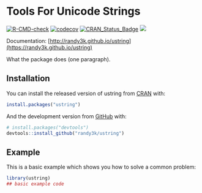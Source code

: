 
<!-- README.md is generated from README.Rmd. Please edit that file -->

<!-- README.md is generated from README.Rmd. Please edit that file -->

# Tools For Unicode Strings

[![R-CMD-check](https://github.com/randy3k/ustring/actions/workflows/check.yml/badge.svg)](https://github.com/randy3k/ustring/actions/workflows/check.yml)
[![codecov](https://codecov.io/gh/randy3k/ustring/branch/master/graph/badge.svg)](https://codecov.io/gh/randy3k/ustring)
[![CRAN\_Status\_Badge](http://www.r-pkg.org/badges/version/ustring)](https://cran.r-project.org/package=ustring)
[![](http://cranlogs.r-pkg.org/badges/grand-total/ustring)](https://cran.r-project.org/package=ustring)

Documentation:
[http://randy3k.github.io/ustring](https://randy3k.github.io/ustring)

What the package does (one paragraph).

## Installation

You can install the released version of ustring from
[CRAN](https://CRAN.R-project.org) with:

``` r
install.packages("ustring")
```

And the development version from [GitHub](https://github.com/) with:

``` r
# install.packages("devtools")
devtools::install_github("randy3k/ustring")
```

## Example

This is a basic example which shows you how to solve a common problem:

``` r
library(ustring)
## basic example code
```
